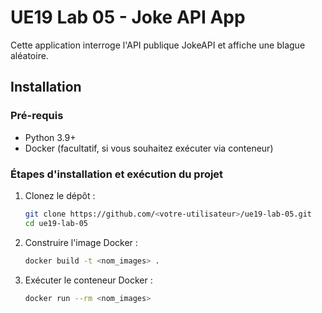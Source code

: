 # UE19 Lab 05 - Joke API App

Cette application interroge l'API publique JokeAPI et affiche une blague aléatoire.

## Installation

### Pré-requis
- Python 3.9+
- Docker (facultatif, si vous souhaitez exécuter via conteneur)

### Étapes d'installation et exécution du projet
1. Clonez le dépôt :
   ```bash
   git clone https://github.com/<votre-utilisateur>/ue19-lab-05.git
   cd ue19-lab-05

2. Construire l'image Docker :
   ```bash
   docker build -t <nom_images> .

3. Exécuter le conteneur Docker :
   ```bash
   docker run --rm <nom_images>


